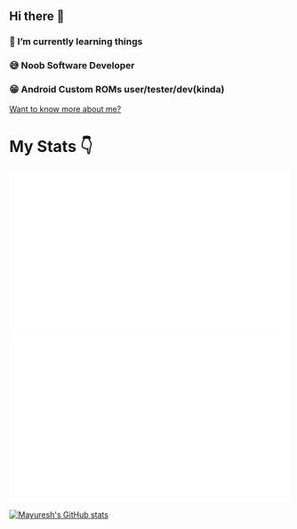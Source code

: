 ## Hi there 👋
### 🌱 I’m currently learning things
### 😅 Noob Software Developer
### 😁 Android Custom ROMs user/tester/dev(kinda)
[Want to know more about me?](https://telegra.ph/mayuuuuuuuuuuuu12-s-Bio-02-12)
# My Stats 👇
![](https://github.com/Mayuresh-loves-cpp/github-stats/blob/master/generated/overview.svg)
![](https://github.com/MAyuresh-loves-cpp/github-stats/blob/master/generated/languages.svg)

[![Mayuresh's GitHub stats](https://github-readme-stats.vercel.app/api?username=Mayuresh-loves-cpp)](https://github.com/anuraghazra/github-readme-stats)
<!--
**Mayuresh-loves-cpp/Mayuresh-loves-cpp** is a ✨ _special_ ✨ repository because its `README.md` (this file) appears on your GitHub profile.

Here are some ideas to get you started:

- 🔭 I’m currently working on ...
- 🌱 I’m currently learning ...
- 👯 I’m looking to collaborate on ...
- 🤔 I’m looking for help with ...
- 💬 Ask me about ...
- 📫 How to reach me: ...
- 😄 Pronouns: ...
- ⚡ Fun fact: ...
-->
